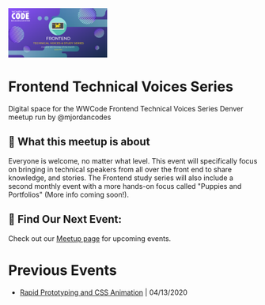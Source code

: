 <img src="images/general_tech_voices.png" height="100">

# Frontend Technical Voices Series
Digital space for the WWCode Frontend Technical Voices Series Denver meetup run by @mjordancodes

## 🎉 What this meetup is about
Everyone is welcome, no matter what level. This event will specifically focus on bringing in technical speakers from all over the front end to share knowledge, and stories. The Frontend study series will also include a second monthly event with a more hands-on focus called "Puppies and Portfolios" (More info coming soon!).

## 📅 Find Our Next Event:
Check out our [Meetup page](https://www.meetup.com/Women-Who-Code-Boulder-Denver) for upcoming events. 

# Previous Events
- [Rapid Prototyping and CSS Animation](./previous-events/04-13-2020_rapid-prototyping-and-css-animations.md) | 04/13/2020
